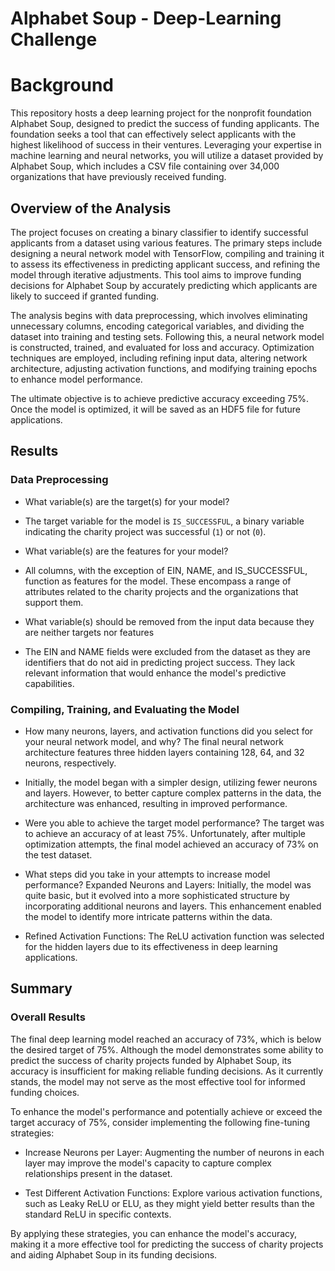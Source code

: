 # Alphabet Soup - Deep-Learning Challenge

# Background
This repository hosts a deep learning project for the nonprofit foundation Alphabet Soup, designed to predict the success of funding applicants. The foundation seeks a tool that can effectively select applicants with the highest likelihood of success in their ventures. Leveraging your expertise in machine learning and neural networks, you will utilize a dataset provided by Alphabet Soup, which includes a CSV file containing over 34,000 organizations that have previously received funding.

## Overview of the Analysis

The project focuses on creating a binary classifier to identify successful applicants from a dataset using various features. The primary steps include designing a neural network model with TensorFlow, compiling and training it to assess its effectiveness in predicting applicant success, and refining the model through iterative adjustments. This tool aims to improve funding decisions for Alphabet Soup by accurately predicting which applicants are likely to succeed if granted funding.

The analysis begins with data preprocessing, which involves eliminating unnecessary columns, encoding categorical variables, and dividing the dataset into training and testing sets. Following this, a neural network model is constructed, trained, and evaluated for loss and accuracy. Optimization techniques are employed, including refining input data, altering network architecture, adjusting activation functions, and modifying training epochs to enhance model performance.

The ultimate objective is to achieve predictive accuracy exceeding 75%. Once the model is optimized, it will be saved as an HDF5 file for future applications.

## Results

### Data Preprocessing

* What variable(s) are the target(s) for your model?
- The target variable for the model is `IS_SUCCESSFUL`, a binary variable indicating the charity project was successful (`1`) or not (`0`).

* What variable(s) are the features for your model?
- All columns, with the exception of EIN, NAME, and IS_SUCCESSFUL, function as features for the model. These encompass a range of attributes related to the charity projects and the organizations that support them.

* What variable(s) should be removed from the input data because they are neither targets nor features
- The EIN and NAME fields were excluded from the dataset as they are identifiers that do not aid in predicting project success. They lack relevant information that would enhance the model's predictive capabilities.


### Compiling, Training, and Evaluating the Model

* How many neurons, layers, and activation functions did you select for your neural network model, and why? 
The final neural network architecture features three hidden layers containing 128, 64, and 32 neurons, respectively.
- Initially, the model began with a simpler design, utilizing fewer neurons and layers. However, to better capture complex patterns in the data, the architecture was enhanced, resulting in improved performance.

* Were you able to achieve the target model performance?
The target was to achieve an accuracy of at least 75%. Unfortunately, after multiple optimization attempts, the final model achieved an accuracy of 73% on the test dataset.

* What steps did you take in your attempts to increase model performance?
Expanded Neurons and Layers: Initially, the model was quite basic, but it evolved into a more sophisticated structure by incorporating additional neurons and layers. This enhancement enabled the model to identify more intricate patterns within the data.
- Refined Activation Functions: The ReLU activation function was selected for the hidden layers due to its effectiveness in deep learning applications.

## Summary

### Overall Results
The final deep learning model reached an accuracy of 73%, which is below the desired target of 75%. Although the model demonstrates some ability to predict the success of charity projects funded by Alphabet Soup, its accuracy is insufficient for making reliable funding decisions. As it currently stands, the model may not serve as the most effective tool for informed funding choices.

To enhance the model's performance and potentially achieve or exceed the target accuracy of 75%, consider implementing the following fine-tuning strategies:

- Increase Neurons per Layer:
Augmenting the number of neurons in each layer may improve the model's capacity to capture complex relationships present in the dataset.

- Test Different Activation Functions:
Explore various activation functions, such as Leaky ReLU or ELU, as they might yield better results than the standard ReLU in specific contexts.

By applying these strategies, you can enhance the model's accuracy, making it a more effective tool for predicting the success of charity projects and aiding Alphabet Soup in its funding decisions.
